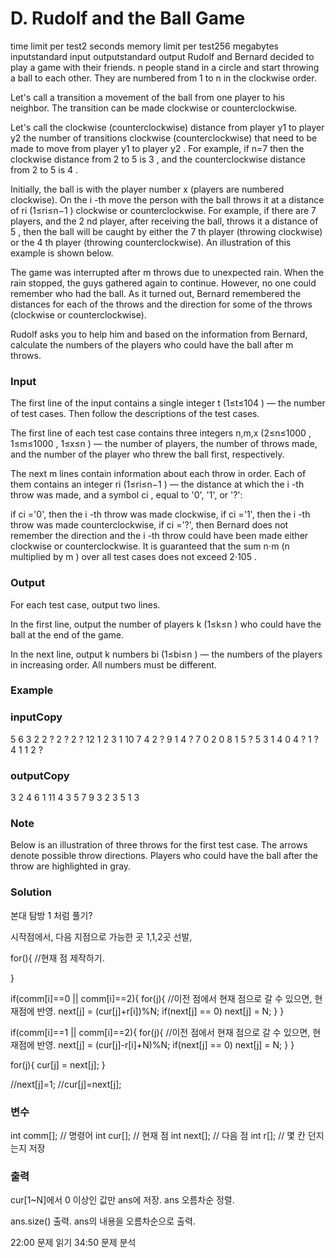 # D. Rudolf and the Ball Game
time limit per test2 seconds
memory limit per test256 megabytes
inputstandard input
outputstandard output
Rudolf and Bernard decided to play a game with their friends. n
 people stand in a circle and start throwing a ball to each other. They are numbered from 1
 to n
 in the clockwise order.

Let's call a transition a movement of the ball from one player to his neighbor. The transition can be made clockwise or counterclockwise.

Let's call the clockwise (counterclockwise) distance from player y1
 to player y2
 the number of transitions clockwise (counterclockwise) that need to be made to move from player y1
 to player y2
. For example, if n=7
 then the clockwise distance from 2
 to 5
 is 3
, and the counterclockwise distance from 2
 to 5
 is 4
.

Initially, the ball is with the player number x
 (players are numbered clockwise). On the i
-th move the person with the ball throws it at a distance of ri
 (1≤ri≤n−1
) clockwise or counterclockwise. For example, if there are 7
 players, and the 2
nd player, after receiving the ball, throws it a distance of 5
, then the ball will be caught by either the 7
th player (throwing clockwise) or the 4
th player (throwing counterclockwise). An illustration of this example is shown below.


The game was interrupted after m
 throws due to unexpected rain. When the rain stopped, the guys gathered again to continue. However, no one could remember who had the ball. As it turned out, Bernard remembered the distances for each of the throws and the direction for some of the throws (clockwise or counterclockwise).

Rudolf asks you to help him and based on the information from Bernard, calculate the numbers of the players who could have the ball after m
 throws.

### Input
The first line of the input contains a single integer t
 (1≤t≤104
) — the number of test cases. Then follow the descriptions of the test cases.

The first line of each test case contains three integers n,m,x
 (2≤n≤1000
, 1≤m≤1000
, 1≤x≤n
) — the number of players, the number of throws made, and the number of the player who threw the ball first, respectively.

The next m
 lines contain information about each throw in order. Each of them contains an integer ri
 (1≤ri≤n−1
) — the distance at which the i
-th throw was made, and a symbol ci
, equal to '0', '1', or '?':

if ci
='0', then the i
-th throw was made clockwise,
if ci
='1', then the i
-th throw was made counterclockwise,
if ci
='?', then Bernard does not remember the direction and the i
-th throw could have been made either clockwise or counterclockwise.
It is guaranteed that the sum n⋅m
 (n
 multiplied by m
) over all test cases does not exceed 2⋅105
.

### Output
For each test case, output two lines.

In the first line, output the number of players k
 (1≤k≤n
) who could have the ball at the end of the game.

In the next line, output k
 numbers bi
 (1≤bi≤n
) — the numbers of the players in increasing order. All numbers must be different.

### Example
### inputCopy
5
6 3 2
2 ?
2 ?
2 ?
12 1 2
3 1
10 7 4
2 ?
9 1
4 ?
7 0
2 0
8 1
5 ?
5 3 1
4 0
4 ?
1 ?
4 1 1
2 ?
### outputCopy
3
2 4 6 
1
11 
4
3 5 7 9 
3
2 3 5 
1
3 
### Note
Below is an illustration of three throws for the first test case. The arrows denote possible throw directions. Players who could have the ball after the throw are highlighted in gray.

### Solution

본대 탐방 1 처럼 풀기?

시작점에서, 다음 지점으로 가능한 곳 1,1,2곳 선발,

for(){	//현재 점 제작하기.

}

if(comm[i]==0 || comm[i]==2){
	for(j){	
		//이전 점에서 현재 점으로 갈 수 있으면, 현재점에 반영.
		next[j] = (cur[j]+r[i])%N;
		if(next[j] == 0) next[j] = N;
	}
}

if(comm[i]==1 || comm[i]==2){
	for(j){	
		//이전 점에서 현재 점으로 갈 수 있으면, 현재점에 반영.
		next[j] = (cur[j]-r[i]+N)%N;
		if(next[j] == 0) next[j] = N;
	}
}

for(j){
	cur[j] = next[j];
}



//next[j]=1;
//cur[j]=next[j];

### 변수
int comm[]; // 명령어
int cur[];	// 현재 점
int next[];	// 다음 점
int r[];	// 몇 칸 던지는지 저장

### 출력
cur[1~N]에서 0 이상인 값만 ans에 저장.
ans 오름차순 정렬.

ans.size() 출력.
ans의 내용을 오름차순으로 출력.


22:00 문제 읽기
34:50 문제 분석



